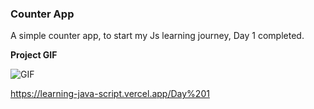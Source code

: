 ### Counter App

A simple counter app, to start my Js learning journey, Day 1 completed.

**Project GIF**

![GIF](https://github.com/shuklaritvik06/LearningJavaScript/blob/main/Day%201/images/Day1.gif)

https://learning-java-script.vercel.app/Day%201

